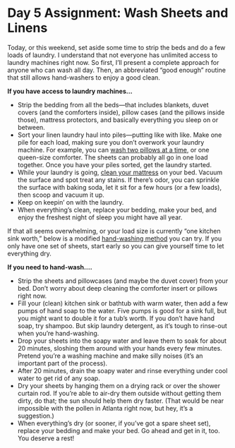# Day 5 Assignment: Wash Sheets and Linens

Today, or this weekend, set aside some time to strip the beds and do a few loads of laundry. I understand that not everyone has unlimited access to laundry machines right now. So first, I’ll present a complete approach for anyone who can wash all day. Then, an abbreviated “good enough” routine that still allows hand-washers to enjoy a good clean.

**If you have access to laundry machines…**

- Strip the bedding from all the beds—that includes blankets, duvet covers (and the comforters inside), pillow cases (and the pillows inside those), mattress protectors, and basically everything you sleep on or between.
- Sort your linen laundry haul into piles—putting like with like. Make one pile for each load, making sure you don’t overwork your laundry machine. For example, you can [wash two pillows at a time](https://www.apartmenttherapy.com/how-to-wash-a-pillow-42606), or one queen-size comforter. The sheets can probably all go in one load together. Once you have your piles sorted, get the laundry started.
- While your laundry is going, [clean your mattress](https://www.apartmenttherapy.com/how-to-clean-your-mattress-208311) on your bed. Vacuum the surface and spot treat any stains. If there’s odor, you can sprinkle the surface with baking soda, let it sit for a few hours (or a few loads), then scoop and vacuum it up.
- Keep on keepin’ on with the laundry.
- When everything’s clean, replace your bedding, make your bed, and enjoy the freshest night of sleep you might have all year.

If that all seems overwhelming, or your load size is currently “one kitchen sink worth,” below is a modified [hand-washing method](https://www.apartmenttherapy.com/how-to-hand-wash-clothes-36734972) you can try. If you only have one set of sheets, start early so you can give yourself time to let everything dry.

**If you need to hand-wash….**

- Strip the sheets and pillowcases (and maybe the duvet cover) from your bed. Don’t worry about deep cleaning the comforter insert or pillows right now.
- Fill your (clean) kitchen sink or bathtub with warm water, then add a few pumps of hand soap to the water. Five pumps is good for a sink full, but you might want to double it for a tub’s worth. If you don’t have hand soap, try shampoo. But skip laundry detergent, as it’s tough to rinse-out when you’re hand-washing.
- Drop your sheets into the soapy water and leave them to soak for about 20 minutes, sloshing them around with your hands every few minutes. Pretend you’re a washing machine and make silly noises (it’s an important part of the process).
- After 20 minutes, drain the soapy water and rinse everything under cool water to get rid of any soap.
- Dry your sheets by hanging them on a drying rack or over the shower curtain rod. If you’re able to air-dry them outside without getting them dirty, do that; the sun should help them dry faster. (That would be near impossible with the pollen in Atlanta right now, but hey, it’s a suggestion.)
- When everything’s dry (or sooner, if you’ve got a spare sheet set), replace your bedding and make your bed. Go ahead and get in it, too. You deserve a rest!